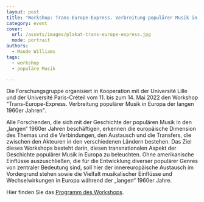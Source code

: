 ```yaml
---
layout: post
title: "Workshop: Trans-Europe-Express. Verbreitung populärer Musik in Westeuropa der 'langen' 160er Jahren"
category: event
cover:
  url: /assets/images/plakat-trans-europe-express.jpg
  mode: portrait
authors:
  - Maude Williams
tags:
  - workshop
  - populäre Musik

---
```


Die Forschungsgruppe organisiert in Kooperation mit der Université Lille und der Université Paris-Créteil vom 11. bis zum 14. Mai 2022 den Workshop "Trans-Europe-Express. Verbreitung populärer Musik in Europa der langen 1960er Jahren".

<!-- more -->

Alle Forschenden, die sich mit der Geschichte der populären Musik in den „langen“ 1960er Jahren beschäftigen, erkennen die europäische Dimension des Themas und die Verbindungen, den Austausch und die Transfers, die zwischen den Akteuren in den verschiedenen Ländern bestehen. Das Ziel dieses Workshops besteht darin, diesen transnationalen Aspekt der Geschichte populärer Musik in Europa zu beleuchten. Ohne amerikanische Einflüsse auszuschließen, die für die Entwicklung diverser populärer Genres von zentraler Bedeutung sind, soll hier der innereuropäische Austausch im Vordergrund stehen sowie die Vielfalt musikalischer Einflüsse und Wechselwirkungen in Europa während der „langen“ 1960er Jahre.

Hier finden Sie das [Programm des Workshops](../../../../assets/pdf/flyer-trans-europe-express.pdf).
